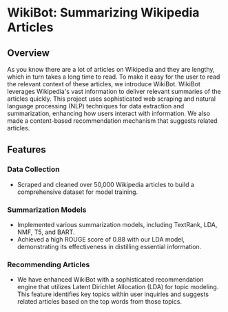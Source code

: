 # WikiBot: Summarizing Wikipedia Articles

## Overview

As you know there are a lot of articles on Wikipedia and they are lengthy, which in turn takes a long time to read. To make it easy for the user to read the relevant context of these articles, we introduce WikiBot. WikiBot leverages Wikipedia's vast information to deliver relevant summaries of the articles quickly. This project uses sophisticated web scraping and natural language processing (NLP) techniques for data extraction and summarization, enhancing how users interact with information. We also made a content-based recommendation mechanism that suggests related articles. 

## Features

### Data Collection
- Scraped and cleaned over 50,000 Wikipedia articles to build a comprehensive dataset for model training.

### Summarization Models
- Implemented various summarization models, including TextRank, LDA, NMF, T5, and BART.
- Achieved a high ROUGE score of 0.88 with our LDA model, demonstrating its effectiveness in distilling essential information.

### Recommending Articles
- We have enhanced WikiBot with a sophisticated recommendation engine that utilizes Latent Dirichlet Allocation (LDA) for topic modeling. This feature identifies key topics within user inquiries and suggests related articles based on the top words from those topics.



